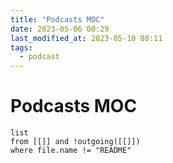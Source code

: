 ```yaml
---
title: "Podcasts MOC"
date: 2023-05-06 00:29
last_modified_at: 2023-05-10 08:11
tags:
  - podcast
---
```


# Podcasts MOC

```dataview
list
from [[]] and !outgoing([[]])
where file.name != "README"
```
